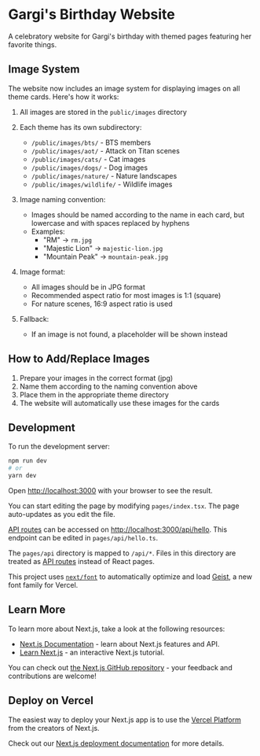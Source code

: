 # Gargi's Birthday Website

A celebratory website for Gargi's birthday with themed pages featuring her favorite things.

## Image System

The website now includes an image system for displaying images on all theme cards. Here's how it works:

1. All images are stored in the `public/images` directory
2. Each theme has its own subdirectory:
   - `/public/images/bts/` - BTS members
   - `/public/images/aot/` - Attack on Titan scenes
   - `/public/images/cats/` - Cat images
   - `/public/images/dogs/` - Dog images
   - `/public/images/nature/` - Nature landscapes
   - `/public/images/wildlife/` - Wildlife images

3. Image naming convention:
   - Images should be named according to the name in each card, but lowercase and with spaces replaced by hyphens
   - Examples:
     - "RM" -> `rm.jpg`
     - "Majestic Lion" -> `majestic-lion.jpg`
     - "Mountain Peak" -> `mountain-peak.jpg`

4. Image format:
   - All images should be in JPG format
   - Recommended aspect ratio for most images is 1:1 (square)
   - For nature scenes, 16:9 aspect ratio is used

5. Fallback:
   - If an image is not found, a placeholder will be shown instead

## How to Add/Replace Images

1. Prepare your images in the correct format (jpg)
2. Name them according to the naming convention above
3. Place them in the appropriate theme directory
4. The website will automatically use these images for the cards

## Development

To run the development server:

```bash
npm run dev
# or
yarn dev
```

Open [http://localhost:3000](http://localhost:3000) with your browser to see the result.

You can start editing the page by modifying `pages/index.tsx`. The page auto-updates as you edit the file.

[API routes](https://nextjs.org/docs/pages/building-your-application/routing/api-routes) can be accessed on [http://localhost:3000/api/hello](http://localhost:3000/api/hello). This endpoint can be edited in `pages/api/hello.ts`.

The `pages/api` directory is mapped to `/api/*`. Files in this directory are treated as [API routes](https://nextjs.org/docs/pages/building-your-application/routing/api-routes) instead of React pages.

This project uses [`next/font`](https://nextjs.org/docs/pages/building-your-application/optimizing/fonts) to automatically optimize and load [Geist](https://vercel.com/font), a new font family for Vercel.

## Learn More

To learn more about Next.js, take a look at the following resources:

- [Next.js Documentation](https://nextjs.org/docs) - learn about Next.js features and API.
- [Learn Next.js](https://nextjs.org/learn-pages-router) - an interactive Next.js tutorial.

You can check out [the Next.js GitHub repository](https://github.com/vercel/next.js) - your feedback and contributions are welcome!

## Deploy on Vercel

The easiest way to deploy your Next.js app is to use the [Vercel Platform](https://vercel.com/new?utm_medium=default-template&filter=next.js&utm_source=create-next-app&utm_campaign=create-next-app-readme) from the creators of Next.js.

Check out our [Next.js deployment documentation](https://nextjs.org/docs/pages/building-your-application/deploying) for more details.
